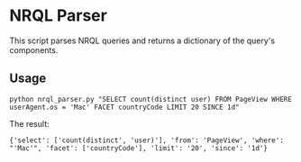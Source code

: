 # NRQL Parser

This script parses NRQL queries and returns a dictionary of the query's components.

## Usage

```
python nrql_parser.py "SELECT count(distinct user) FROM PageView WHERE userAgent.os = 'Mac' FACET countryCode LIMIT 20 SINCE 1d"
```

The result:

```
{'select': ['count(distinct', 'user)'], 'from': 'PageView', 'where': "'Mac'", 'facet': ['countryCode'], 'limit': '20', 'since': '1d'}
```
